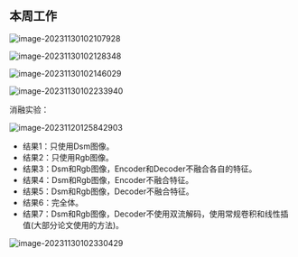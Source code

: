 ## 本周工作

![image-20231130102107928](C:\Users\wychencc\AppData\Roaming\Typora\typora-user-images\image-20231130102107928.png)

![image-20231130102128348](C:\Users\wychencc\AppData\Roaming\Typora\typora-user-images\image-20231130102128348.png)

![image-20231130102146029](C:\Users\wychencc\AppData\Roaming\Typora\typora-user-images\image-20231130102146029.png)

![image-20231130102233940](C:\Users\wychencc\AppData\Roaming\Typora\typora-user-images\image-20231130102233940.png)

消融实验：

![image-20231120125842903](C:\Users\wychencc\AppData\Roaming\Typora\typora-user-images\image-20231120125842903.png)

* 结果1：只使用Dsm图像。
* 结果2：只使用Rgb图像。
* 结果3：Dsm和Rgb图像，Encoder和Decoder不融合各自的特征。
* 结果4：Dsm和Rgb图像，Encoder不融合特征。
* 结果5：Dsm和Rgb图像，Decoder不融合特征。
* 结果6：完全体。
* 结果7：Dsm和Rgb图像，Decoder不使用双流解码，使用常规卷积和线性插值(大部分论文使用的方法)。

![image-20231130102330429](C:\Users\wychencc\AppData\Roaming\Typora\typora-user-images\image-20231130102330429.png)